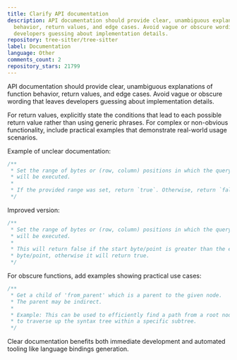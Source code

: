 ```yaml
---
title: Clarify API documentation
description: API documentation should provide clear, unambiguous explanations of function
  behavior, return values, and edge cases. Avoid vague or obscure wording that leaves
  developers guessing about implementation details.
repository: tree-sitter/tree-sitter
label: Documentation
language: Other
comments_count: 2
repository_stars: 21799
---
```


API documentation should provide clear, unambiguous explanations of function behavior, return values, and edge cases. Avoid vague or obscure wording that leaves developers guessing about implementation details.

For return values, explicitly state the conditions that lead to each possible return value rather than using generic phrases. For complex or non-obvious functionality, include practical examples that demonstrate real-world usage scenarios.

Example of unclear documentation:
```c
/**
 * Set the range of bytes or (row, column) positions in which the query
 * will be executed.
 *
 * If the provided range was set, return `true`. Otherwise, return `false`.
 */
```

Improved version:
```c
/**
 * Set the range of bytes or (row, column) positions in which the query
 * will be executed.
 *
 * This will return false if the start byte/point is greater than the end 
 * byte/point, otherwise it will return true.
 */
```

For obscure functions, add examples showing practical use cases:
```c
/**
 * Get a child of 'from_parent' which is a parent to the given node.
 * The parent may be indirect.
 *
 * Example: This can be used to efficiently find a path from a root node
 * to traverse up the syntax tree within a specific subtree.
 */
```

Clear documentation benefits both immediate development and automated tooling like language bindings generation.